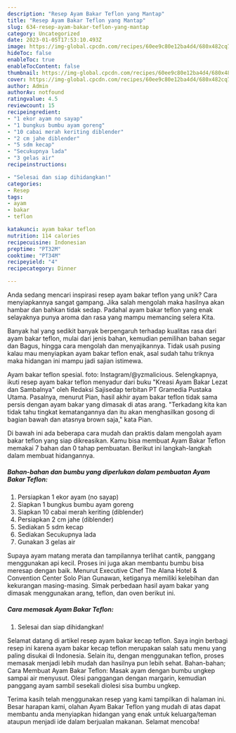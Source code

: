 ```yaml
---
description: "Resep Ayam Bakar Teflon yang Mantap"
title: "Resep Ayam Bakar Teflon yang Mantap"
slug: 634-resep-ayam-bakar-teflon-yang-mantap
category: Uncategorized
date: 2023-01-05T17:53:10.493Z
image: https://img-global.cpcdn.com/recipes/60ee9c80e12ba4d4/680x482cq70/ayam-bakar-teflon-foto-resep-utama.jpg
hideToc: false
enableToc: true
enableTocContent: false
thumbnail: https://img-global.cpcdn.com/recipes/60ee9c80e12ba4d4/680x482cq70/ayam-bakar-teflon-foto-resep-utama.jpg
cover: https://img-global.cpcdn.com/recipes/60ee9c80e12ba4d4/680x482cq70/ayam-bakar-teflon-foto-resep-utama.jpg
author: Admin
authorAv: notfound
ratingvalue: 4.5
reviewcount: 15
recipeingredient:
- "1 ekor ayam no sayap"
- "1 bungkus bumbu ayam goreng"
- "10 cabai merah keriting diblender"
- "2 cm jahe diblender"
- "5 sdm kecap"
- "Secukupnya lada"
- "3 gelas air"
recipeinstructions:

- "Selesai dan siap dihidangkan!"
categories:
- Resep
tags:
- ayam
- bakar
- teflon

katakunci: ayam bakar teflon 
nutrition: 114 calories
recipecuisine: Indonesian
preptime: "PT32M"
cooktime: "PT34M"
recipeyield: "4"
recipecategory: Dinner

---
```





Anda sedang mencari inspirasi resep ayam bakar teflon yang unik? Cara menyiapkannya sangat gampang. Jika salah mengolah maka hasilnya akan hambar dan bahkan tidak sedap. Padahal ayam bakar teflon yang enak selayaknya punya aroma dan rasa yang mampu memancing selera Kita.





Banyak hal yang sedikit banyak berpengaruh terhadap kualitas rasa dari ayam bakar teflon, mulai dari jenis bahan, kemudian pemilihan bahan segar dan Bagus, hingga cara mengolah dan menyajikannya. Tidak usah pusing kalau mau menyiapkan ayam bakar teflon enak,      asal sudah tahu triknya maka hidangan ini mampu jadi sajian istimewa.














Ayam bakar teflon spesial. foto: Instagram/@yzmalicious. Selengkapnya, ikuti resep ayam bakar teflon menyadur dari buku &#34;Kreasi Ayam Bakar Lezat dan Sambalnya&#34; oleh Redaksi Sajisedap terbitan PT Gramedia Pustaka Utama. Pasalnya, menurut Pian, hasil akhir ayam bakar teflon tidak sama persis dengan ayam bakar yang dimasak di atas arang. &#34;Terkadang kita kan tidak tahu tingkat kematangannya dan itu akan menghasilkan gosong di bagian bawah dan atasnya brown saja,&#34; kata Pian.






Di bawah ini ada beberapa cara mudah dan praktis dalam mengolah ayam bakar teflon yang siap dikreasikan. Kamu bisa membuat Ayam Bakar Teflon memakai 7 bahan dan 0 tahap pembuatan. Berikut ini langkah-langkah dalam membuat hidangannya.

<!--inarticleads1-->

##### Bahan-bahan dan bumbu yang diperlukan dalam pembuatan Ayam Bakar Teflon:

1. Persiapkan 1 ekor ayam (no sayap)
1. Siapkan 1 bungkus bumbu ayam goreng
1. Siapkan 10 cabai merah keriting (diblender)
1. Persiapkan 2 cm jahe (diblender)
1. Sediakan 5 sdm kecap
1. Sediakan Secukupnya lada
1. Gunakan 3 gelas air


Supaya ayam matang merata dan tampilannya terlihat cantik, panggang menggunakan api kecil. Proses ini juga akan membantu bumbu bisa meresap dengan baik. Menurut Executive Chef The Alana Hotel &amp; Convention Center Solo Pian Gunawan, ketiganya memiliki kelebihan dan kekurangan masing-masing. Simak perbedaan hasil ayam bakar yang dimasak menggunakan arang, teflon, dan oven berikut ini. 

<!--inarticleads2-->

##### Cara memasak Ayam Bakar Teflon:


1. Selesai dan siap dihidangkan!

Selamat datang di artikel resep ayam bakar kecap teflon. Saya ingin berbagi resep ini karena ayam bakar kecap teflon merupakan salah satu menu yang paling disukai di Indonesia. Selain itu, dengan menggunakan teflon, proses memasak menjadi lebih mudah dan hasilnya pun lebih sehat. Bahan-bahan; Cara Membuat Ayam Bakar Teflon: Masak ayam dengan bumbu ungkep sampai air menyusut. Olesi panggangan dengan margarin, kemudian panggang ayam sambil sesekali diolesi sisa bumbu ungkep. 

Terima kasih telah menggunakan resep yang kami tampilkan di halaman ini. Besar harapan kami, olahan Ayam Bakar Teflon yang mudah di atas dapat membantu anda menyiapkan hidangan yang enak untuk keluarga/teman ataupun menjadi ide dalam berjualan makanan. Selamat mencoba!
